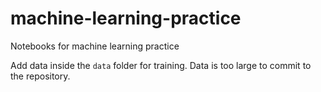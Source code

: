 # machine-learning-practice
Notebooks for machine learning practice

Add data inside the `data` folder for training. Data is too large to commit to the repository.
